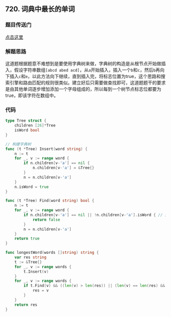 ## 720. 词典中最长的单词

### 题目传送门

[点击这里](https://leetcode-cn.com/problems/longest-word-in-dictionary/)

### 解题思路

这道题根据题意不难想到是要使用字典树来做，字典树的构造是从根节点开始做插入，假设字符串数组`[abcd abed acd]`，从`a`开始插入，插入一个`b`和`c`，然后`b`再向下插入`c`和`e`，以此方法向下继续，直到插入完，将标志位置为true，这个思路和搜索引擎和路由匹配的规则很类似。建立好后只需要做查找即可，这道题题干的要求是由其他单词逐步增加添加一个字母组成的，所以每到一个树节点标志位都要为true，即该字符在数组中。

### 代码

```go
type Tree struct {
    children [26]*Tree
    isWord bool
}

// 构建字典树
func (t *Tree) Insert(word string) {
    n := t
    for _, v := range word {
        if n.children[v-'a'] == nil {
            n.children[v-'a'] = &Tree{}
        }
        n = n.children[v-'a']
    }
    n.isWord = true 
}

func (t *Tree) Find(word string) bool {
    n := t
    for _, v := range word {
        if n.children[v-'a'] == nil || !n.children[v-'a'].isWord { // 要逐步添加一个单词，所以每一个isWord都应该是true
            return false
        }
        n = n.children[v-'a']
    }
    return true
}

func longestWord(words []string) string {
    var res string
    t := &Tree{}
    for _, v := range words {
        t.Insert(v)
    }
    for _, v := range words {
        if t.Find(v) && ((len(v) > len(res)) || (len(v) == len(res) && v < res)) {
            res = v
        }
    }
    return res
}

```

